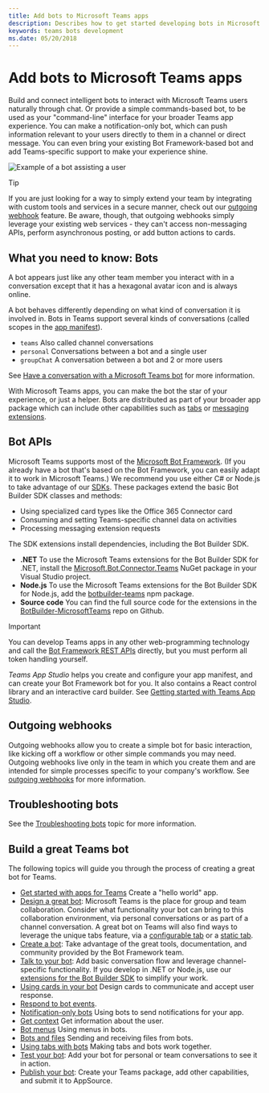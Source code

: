 ```yaml
---
title: Add bots to Microsoft Teams apps
description: Describes how to get started developing bots in Microsoft Teams
keywords: teams bots development
ms.date: 05/20/2018
---
```

# Add bots to Microsoft Teams apps

Build and connect intelligent bots to interact with Microsoft Teams users naturally through chat. Or provide a simple commands-based bot, to be used as your "command-line" interface for your broader Teams app experience. You can make a notification-only bot, which can push information relevant to your users directly to them in a channel or direct message. You can even bring your existing Bot Framework-based bot and add Teams-specific support to make your experience shine.

![Example of a bot assisting a user](~/assets/images/bot_example.png)

> [!TIP]
> If you are just looking for a way to simply extend your team by integrating with custom tools and services in a secure manner, check out our [outgoing webhook](~/concepts/outgoingwebhook.md) feature. Be aware, though, that outgoing webhooks simply leverage your existing web services - they can't access non-messaging APIs, perform asynchronous posting, or add button actions to cards.

## What you need to know: Bots

A bot appears just like any other team member you interact with in a conversation except that it has a hexagonal avatar icon and is always online.

A bot behaves differently depending on what kind of conversation it is involved in. Bots in Teams support several kinds of conversations (called scopes in the [app manifest](~/resources/schema/manifest-schema.md)).

* `teams` Also called channel conversations
* `personal` Conversations between a bot and a single user
* `groupChat` A conversation between a bot and 2 or more users

See [Have a conversation with a Microsoft Teams bot](~/concepts/bots/bot-conversations/bots-conversations) for more information.

With Microsoft Teams apps, you can make the bot the star of your experience, or just a helper. Bots are distributed as part of your broader app package which can include other capabilities such as [tabs](~/concepts/tabs/tabs-overview.md) or [messaging extensions](~/concepts/messaging-extensions/messaging-extensions-overview.md).

## Bot APIs

Microsoft Teams supports most of the [Microsoft Bot Framework](https://dev.botframework.com/). (If you already have a bot that's based on the Bot Framework, you can easily adapt it to work in Microsoft Teams.) We recommend you use either C# or Node.js to take advantage of our [SDKs](/microsoftteams/platform/#pivot=sdk-tools). These packages extend the basic Bot Builder SDK classes and methods:

* Using specialized card types like the Office 365 Connector card
* Consuming and setting Teams-specific channel data on activities
* Processing messaging extension requests

The SDK extensions install dependencies, including the Bot Builder SDK.

* **.NET** To use the Microsoft Teams extensions for the Bot Builder SDK for .NET, install the [Microsoft.Bot.Connector.Teams](https://www.nuget.org/packages/Microsoft.Bot.Connector.Teams) NuGet package in your Visual Studio project.
* **Node.js** To use the Microsoft Teams extensions for the Bot Builder SDK for Node.js, add the [botbuilder-teams](https://www.npmjs.com/package/botbuilder-teams) npm package.
* **Source code** You can find the full source code for the extensions in the [BotBuilder-MicrosoftTeams](https://github.com/OfficeDev/BotBuilder-MicrosoftTeams) repo on Github.

> [!IMPORTANT]
> You can develop Teams apps in any other web-programming technology and call the [Bot Framework REST APIs](/bot-framework/rest-api/bot-framework-rest-overview) directly, but you must perform all token handling yourself.

*Teams App Studio* helps you create and configure your app manifest, and can create your Bot Framework bot for you. It also contains a React control library and an interactive card builder. See [Getting started with Teams App Studio](~/get-started/get-started-app-studio.md).

## Outgoing webhooks

Outgoing webhooks allow you to create a simple bot for basic interaction, like kicking off a workflow or other simple commands you may need. Outgoing webhooks live only in the team in which you create them and are intended for simple processes specific to your company's workflow. See [outgoing webhooks](~/concepts/outgoingwebhook.md) for more information.

## Troubleshooting bots

See the [Troubleshooting bots](~/troubleshoot/troubleshoot.md#troubleshooting-bots) topic for more information.

## Build a great Teams bot

The following topics will guide you through the process of creating a great bot for Teams.

* [Get started with apps for Teams](~/get-started/get-started-nodejs-app-studio.md) Create a "hello world" app.
* [Design a great bot](~/get-started/design#designing-a-great-bot.md): Microsoft Teams is the place for group and team collaboration. Consider what functionality your bot can bring to this collaboration environment, via personal conversations or as part of a channel conversation. A great bot on Teams will also find ways to leverage the unique tabs feature, via a [configurable tab](~/concepts/tabs/tabs-overview.md) or a [static tab](~/concepts/tabs/tabs-static.md).
* [Create a bot](~/concepts/bots/bots-create.md): Take advantage of the great tools, documentation, and community provided by the Bot Framework team.
* [Talk to your bot](~/concepts/bots/bot-conversations/bots-conversations.md): Add basic conversation flow and leverage channel-specific functionality. If you develop in .NET or Node.js, use our [extensions for the Bot Builder SDK](~/get-started/code.md#microsoft-teams-extensions-for-the-bot-builder-sdk) to simplify your work.
* [Using cards in your bot](~/concepts/bots/bot-conversations/bots-cards.md) Design cards to communicate and accept user response.
* [Respond to bot events](~/concepts/bots/bots-notifications.md).
* [Notification-only bots](~/concepts/bots/bots-notification-only.md) Using bots to send notifications for your app.
* [Get context](~/concepts/bots/bots-context.md) Get information about the user.
* [Bot menus](~/concepts/bots/bots-menus.md) Using menus in bots.
* [Bots and files](~/concepts/bots/bots-files.md) Sending and receiving files from bots.
* [Using tabs with bots](~/concepts/bots/bots-with-tabs.md) Making tabs and bots work together.
* [Test your bot](~/concepts/bots/bots-test.md): Add your bot for personal or team conversations to see it in action.
* [Publish your bot](~/publishing/apps-publish.md): Create your Teams package, add other capabilities, and submit it to AppSource.
